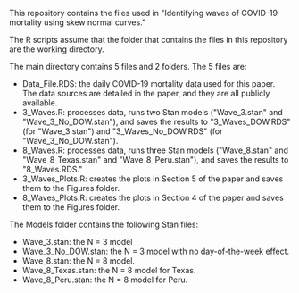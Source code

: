 This repository contains the files used in "Identifying waves of COVID-19 mortality using skew normal curves."

The R scripts assume that the folder that contains the files in this repository are the working directory. 

The main directory contains 5 files and 2 folders. The 5 files are:

- Data_File.RDS: the daily COVID-19 mortality data used for this paper. The data sources are detailed
in the paper, and they are all publicly available. 
- 3_Waves.R: processes data, runs two Stan models ("Wave_3.stan" and "Wave_3_No_DOW.stan"), and saves 
the results to "3_Waves_DOW.RDS" (for "Wave_3.stan") and "3_Waves_No_DOW.RDS" (for "Wave_3_No_DOW.stan").
- 8_Waves.R: processes data, runs three Stan models ("Wave_8.stan" and "Wave_8_Texas.stan"
and "Wave_8_Peru.stan"), and saves the results to "8_Waves.RDS."  
- 3_Waves_Plots.R: creates the plots in Section 5 of the paper and saves them to the Figures folder.
- 8_Waves_Plots.R: creates the plots in Section 4 of the paper and saves them to the Figures folder.

The Models folder contains the following Stan files:
- Wave_3.stan: the N = 3 model
- Wave_3_No_DOW.stan: the N = 3 model with no day-of-the-week effect.
- Wave_8.stan: the N = 8 model. 
- Wave_8_Texas.stan: the N = 8 model for Texas. 
- Wave_8_Peru.stan: the N = 8 model for Peru. 
